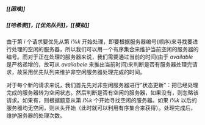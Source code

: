 ##### [[困难]]
##### [[哈希表]]，[[优先队列]]，[[模拟]]

由于第 $i$ 个请求要优先从第 $i \% k$ 开始处理，即要根据服务器编号(顺序)来寻找要进行处理的空闲的服务器，所以我们可以用一个有序集合来维护当前空闲的服务器的编号。而对于正在处理的服务器来说，我们需要通过当前的时间(由于 $available$ 是严格递增的，故可从 $availabele$ 来推出当前时间)来判断是否有服务器处理完请求，故采用优先队列来维护非空闲服务器处理完成的时间。

对于每个新的请求来说，我们首先先对非空闲服务器进行"状态更新"：把已经处理完成的服务器转为空闲状态。然后判断是否有空闲的服务器，如果没有，则忽略该请求。如果有，则根据题意从第 $i \% k$ 个开始寻找空闲的服务器。如果 $i \% k$ 以后的服务器均无空闲，则从头开始（此时就可以利用有序集合来获得）。处理完成后，维护服务器的处理次数。